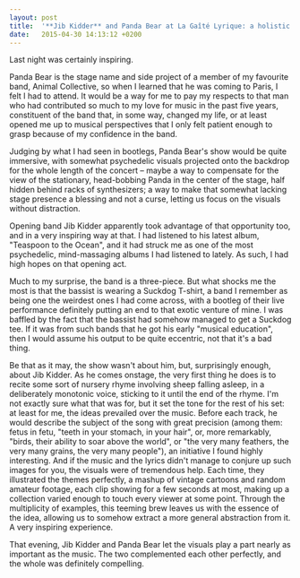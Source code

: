 ```yaml
---
layout: post
title:  '**Jib Kidder** and Panda Bear at La Gaîté Lyrique: a holistic approach (concert review)'
date:   2015-04-30 14:13:12 +0200
---
```


Last night was certainly inspiring.

Panda Bear is the stage name and side project of a member of my favourite band, Animal Collective, so when I learned that he was coming to Paris, I felt I had to attend. It would be a way for me to pay my respects to that man who had contributed so much to my love for music in the past five years, constituent of the band that, in some way, changed my life, or at least opened me up to musical perspectives that I only felt patient enough to grasp because of my confidence in the band.

Judging by what I had seen in bootlegs, Panda Bear's show would be quite immersive, with somewhat psychedelic visuals projected onto the backdrop for the whole length of the concert – maybe a way to compensate for the view of the stationary, head-bobbing Panda in the center of the stage, half hidden behind racks of synthesizers; a way to make that somewhat lacking stage presence a blessing and not a curse, letting us focus on the visuals without distraction.

Opening band Jib Kidder apparently took advantage of that opportunity too, and in a very inspiring way at that. I had listened to his latest album, "Teaspoon to the Ocean", and it had struck me as one of the most psychedelic, mind-massaging albums I had listened to lately. As such, I had high hopes on that opening act.

Much to my surprise, the band is a three-piece. But what shocks me the most is that the bassist is wearing a Suckdog T-shirt, a band I remember as being one the weirdest ones I had come across, with a bootleg of their live performance definitely putting an end to that exotic venture of mine. I was baffled by the fact that the bassist had somehow managed to get a Suckdog tee. If it was from such bands that he got his early "musical education", then I would assume his output to be quite eccentric, not that it's a bad thing.

Be that as it may, the show wasn't about him, but, surprisingly enough, about Jib Kidder. As he comes onstage, the very first thing he does is to recite some sort of nursery rhyme involving sheep falling asleep, in a deliberately monotonic voice, sticking to it until the end of the rhyme. I'm not exactly sure what that was for, but it set the tone for the rest of his set: at least for me, the ideas prevailed over the music. Before each track, he would describe the subject of the song with great precision (among them: fetus in fetu, "teeth in your stomach, in your hair", or, more remarkably, "birds, their ability to soar above the world", or "the very many feathers, the very many grains, the very many people"), an initiative I found highly interesting. And if the music and the lyrics didn't manage to conjure up such images for you, the visuals were of tremendous help. Each time, they illustrated the themes perfectly, a mashup of vintage cartoons and random amateur footage, each clip showing for a few seconds at most, making up a collection varied enough to touch every viewer at some point. Through the multiplicity of examples, this teeming brew leaves us with the essence of the idea, allowing us to somehow extract a more general abstraction from it. A very inspiring experience.

That evening, Jib Kidder and Panda Bear let the visuals play a part nearly as important as the music. The two complemented each other perfectly, and the whole was definitely compelling.